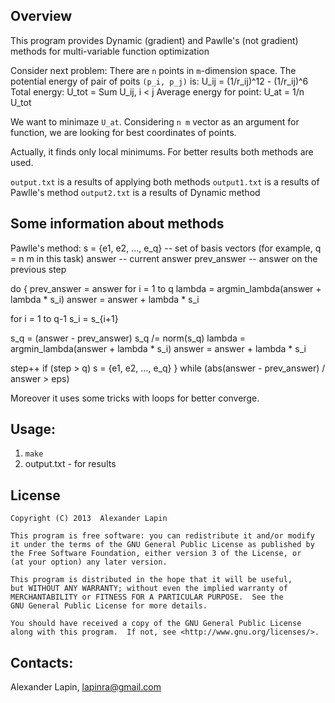Overview
--------

This program provides Dynamic (gradient) and Pawlle's (not gradient) methods 
for multi-variable function optimization

Consider next problem:
There are `n` points in `m`-dimension space. 
The potential energy of pair of poits `(p_i, p_j)` is:
  U_ij = (1/r_ij)^12 - (1/r_ij)^6
Total energy:
  U_tot = Sum U_ij, i < j
Average energy for point:
  U_at = 1/n U_tot

We want to minimaze `U_at`.
Considering `n m` vector as an argument for function, we are looking for best coordinates of points.

Actually, it finds only local minimums. For better results both methods are used.

`output.txt` is a results of applying both methods
`output1.txt` is a results of Pawlle's method
`output2.txt` is a results of Dynamic method

Some information about methods
------
Pawlle's method:
s = {e1, e2, ..., e_q} -- set of basis vectors (for example, q = n m in this task)
answer -- current answer
prev_answer -- answer on the previous step

do {
prev_answer = answer
for i = 1 to q
  lambda = argmin_lambda(answer + lambda * s_i)
  answer = answer + lambda * s_i

for i = 1 to q-1
  s_i = s_{i+1}

s_q = (answer - prev_answer)
s_q /= norm(s_q)
lambda = argmin_lambda(answer + lambda * s_i)
answer = answer + lambda * s_i

step++
if (step > q)
  s = {e1, e2, ..., e_q}
} while (abs(answer - prev_answer) / answer > eps)

Moreover it uses some tricks with loops for better converge.


Usage:
------

1. `make`
2. output.txt - for results

License
-------
    Copyright (C) 2013  Alexander Lapin

    This program is free software: you can redistribute it and/or modify
    it under the terms of the GNU General Public License as published by
    the Free Software Foundation, either version 3 of the License, or
    (at your option) any later version.

    This program is distributed in the hope that it will be useful,
    but WITHOUT ANY WARRANTY; without even the implied warranty of
    MERCHANTABILITY or FITNESS FOR A PARTICULAR PURPOSE.  See the
    GNU General Public License for more details.

    You should have received a copy of the GNU General Public License
    along with this program.  If not, see <http://www.gnu.org/licenses/>.
	
Contacts:
---------
Alexander Lapin, lapinra@gmail.com
